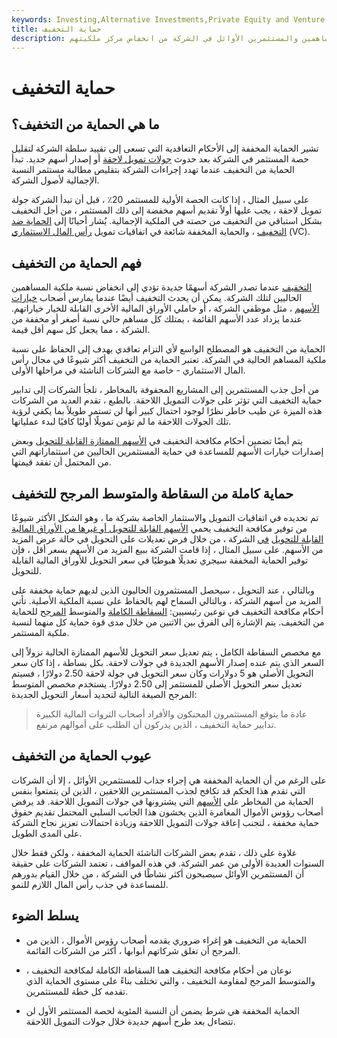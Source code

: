 ```yaml
---
keywords: Investing,Alternative Investments,Private Equity and Venture cap,Private Equity and vc
title: حماية التخفيف
description: الحماية المخففة هي بند يسعى إلى حماية المساهمين والمستثمرين الأوائل في الشركة من انخفاض مركز ملكيتهم.
---
```


# حماية التخفيف
## ما هي الحماية من التخفيف؟

تشير الحماية المخففة إلى الأحكام التعاقدية التي تسعى إلى تقييد سلطة الشركة لتقليل حصة المستثمر في الشركة بعد حدوث [جولات تمويل لاحقة](/downround) أو إصدار أسهم جديد. تبدأ الحماية من التخفيف عندما تهدد إجراءات الشركة بتقليص مطالبة مستثمر النسبة الإجمالية لأصول الشركة.

على سبيل المثال ، إذا كانت الحصة الأولية للمستثمر 20٪ ، قبل أن تبدأ الشركة جولة تمويل لاحقة ، يجب عليها أولاً تقديم أسهم مخفضة إلى ذلك المستثمر ، من أجل التخفيف بشكل استباقي من التخفيف من حصته في الملكية الإجمالية. يُشار أحيانًا إلى [الحماية ضد التخفيف](/anti-dilutionprovision) ، والحماية المخففة شائعة في اتفاقيات تمويل [رأس المال الاستثماري](/venturecapital) (VC).

## فهم الحماية من التخفيف

[التخفيف](/dilution) عندما تصدر الشركة أسهمًا جديدة تؤدي إلى انخفاض نسبة ملكية المساهمين الحاليين لتلك الشركة. يمكن أن يحدث التخفيف أيضًا عندما يمارس أصحاب [خيارات](/exercise) [الأسهم](/stockoption) ، مثل موظفي الشركة ، أو حاملي الأوراق المالية الأخرى القابلة للخيار خياراتهم. عندما يزداد عدد الأسهم القائمة ، يمتلك كل مساهم حالي نسبة أصغر أو مخففة من الشركة ، مما يجعل كل سهم أقل قيمة.

الحماية من التخفيف هو المصطلح الواسع لأي التزام تعاقدي يهدف إلى الحفاظ على نسبة ملكية المساهم الحالية في الشركة. تعتبر الحماية من التخفيف أكثر شيوعًا في مجال رأس المال الاستثماري - خاصة مع الشركات الناشئة في مراحلها الأولى.

من أجل جذب المستثمرين إلى المشاريع المحفوفة بالمخاطر ، تلجأ الشركات إلى تدابير حماية التخفيف التي تؤثر على جولات التمويل اللاحقة. بالطبع ، تقدم العديد من الشركات هذه الميزة عن طيب خاطر نظرًا لوجود احتمال كبير أنها لن تستمر طويلاً بما يكفي لرؤية تلك الجولات اللاحقة ما لم تؤمن تمويلًا أوليًا كافيًا لبدء عملياتها.

يتم أيضًا تضمين أحكام مكافحة التخفيف في [الأسهم الممتازة القابلة للتحويل](/convertiblepreferredstock) وبعض إصدارات خيارات الأسهم للمساعدة في حماية المستثمرين الحاليين من استثماراتهم التي من المحتمل أن تفقد قيمتها.

## حماية كاملة من السقاطة والمتوسط المرجح للتخفيف

تم تحديده في اتفاقيات التمويل والاستثمار الخاصة بشركة ما ، وهو الشكل الأكثر شيوعًا من توفير مكافحة التخفيف يحمي [الأسهم القابلة للتحويل أو غيرها من الأوراق المالية القابلة للتحويل](/convertible-security) [في](/convertible-security) الشركة ، من خلال فرض تعديلات على التحويل في حالة عرض المزيد من الأسهم. على سبيل المثال ، إذا قامت الشركة ببيع المزيد من الأسهم بسعر أقل ، فإن توفير الحماية المخففة سيجري تعديلًا هبوطيًا في سعر التحويل للأوراق المالية القابلة للتحويل.

وبالتالي ، عند التحويل ، سيحصل المستثمرون الحاليون الذين لديهم حماية مخففة على المزيد من أسهم الشركة ، وبالتالي السماح لهم بالحفاظ على نسبة الملكية الأصلية. تأتي أحكام مكافحة التخفيف في نوعين رئيسيين: [السقاطة الكاملة](/fullratchet) والمتوسط [المرجح](/weightedaverage) للحماية من التخفيف. يتم الإشارة إلى الفرق بين الاثنين من خلال مدى قوة حماية كل منهما لنسبة ملكية المستثمر.

مع مخصص السقاطة الكامل ، يتم تعديل سعر التحويل للأسهم الممتازة الحالية نزولاً إلى السعر الذي يتم عنده إصدار الأسهم الجديدة في جولات لاحقة. بكل بساطة ، إذا كان سعر التحويل الأصلي هو 5 دولارات وكان سعر التحويل في جولة لاحقة 2.50 دولارًا ، فسيتم تعديل سعر التحويل الأصلي للمستثمر إلى 2.50 دولارًا. يستخدم مخصص المتوسط المرجح الصيغة التالية لتحديد أسعار التحويل الجديدة:

> عادة ما يتوقع المستثمرون المحنكون والأفراد أصحاب الثروات المالية الكبيرة تدابير حماية التخفيف ، الذين يدركون أن الطلب على أموالهم مرتفع.

>

## عيوب الحماية من التخفيف

على الرغم من أن الحماية المخففة هي إجراء جذاب للمستثمرين الأوائل ، إلا أن الشركات التي تقدم هذا الحكم قد تكافح لجذب المستثمرين اللاحقين ، الذين لن يتمتعوا بنفس الحماية من المخاطر على [الأسهم](/shares) التي يشترونها في جولات التمويل اللاحقة. قد يرفض أصحاب رؤوس الأموال المغامرة الذين يخشون هذا الجانب السلبي المحتمل تقديم حقوق حماية مخففة ، لتجنب إعاقة جولات التمويل اللاحقة وزيادة احتمالات تعزيز نجاح الشركة على المدى الطويل.

علاوة على ذلك ، تقدم بعض الشركات الناشئة الحماية المخففة ، ولكن فقط خلال السنوات العديدة الأولى من عمر الشركة. في هذه المواقف ، تعتمد الشركات على حقيقة أن المستثمرين الأوائل سيصبحون أكثر نشاطًا في الشركة ، من خلال القيام بدورهم للمساعدة في جذب رأس المال اللازم للنمو.

## يسلط الضوء

- الحماية من التخفيف هو إغراء ضروري يقدمه أصحاب رؤوس الأموال ، الذين من المرجح أن تغلق شركاتهم أبوابها ، أكثر من الشركات القائمة.

- نوعان من أحكام مكافحة التخفيف هما السقاطة الكاملة لمكافحة التخفيف ، والمتوسط المرجح لمقاومة التخفيف ، والتي تختلف بناءً على مستوى الحماية الذي تقدمه كل خطة للمستثمرين.

- الحماية المخففة هي شرط يضمن أن النسبة المئوية لحصة المستثمر الأول لن تتضاءل بعد طرح أسهم جديدة خلال جولات التمويل اللاحقة.

